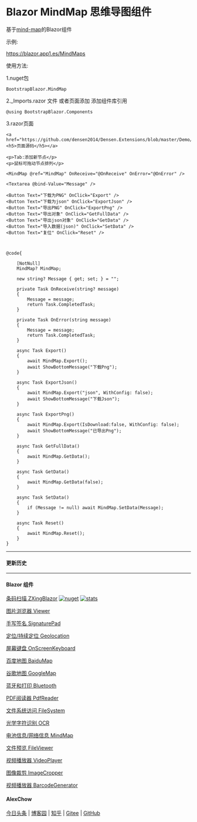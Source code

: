# Blazor MindMap 思维导图组件

基于[mind-map](https://github.com/wanglin2/mind-map)的Blazor组件

示例:

https://blazor.app1.es/MindMaps

使用方法:

1.nuget包

```BootstrapBlazor.MindMap```

2._Imports.razor 文件 或者页面添加 添加组件库引用

```@using BootstrapBlazor.Components```


3.razor页面
```
<a href="https://github.com/densen2014/Densen.Extensions/blob/master/Demo/DemoShared/Pages/MindMaps.razor"><h5>页面源码</h5></a>

<p>Tab:添加新节点</p>
<p>鼠标可拖动节点排列</p>

<MindMap @ref="MindMap" OnReceive="@OnReceive" OnError="@OnError" />

<Textarea @bind-Value="Message" />

<Button Text="下载为PNG" OnClick="Export" />
<Button Text="下载为json" OnClick="ExportJson" />
<Button Text="导出PNG" OnClick="ExportPng" />
<Button Text="导出对象" OnClick="GetFullData" />
<Button Text="导出json对象" OnClick="GetData" />
<Button Text="导入数据(json)" OnClick="SetData" />
<Button Text="复位" OnClick="Reset" />



@code{

    [NotNull]
    MindMap? MindMap;

    new string? Message { get; set; } = "";

    private Task OnReceive(string? message)
    {
        Message = message;
        return Task.CompletedTask;
    }

    private Task OnError(string message)
    {
        Message = message;
        return Task.CompletedTask;
    }

    async Task Export()
    {
        await MindMap.Export();
        await ShowBottomMessage("下载Png");
    }

    async Task ExportJson()
    {
        await MindMap.Export("json", WithConfig: false);
        await ShowBottomMessage("下载Json");
    }

    async Task ExportPng()
    {
        await MindMap.Export(IsDownload:false, WithConfig: false);
        await ShowBottomMessage("已导出Png");
    }

    async Task GetFullData()
    {
        await MindMap.GetData();
    }

    async Task GetData()
    {
        await MindMap.GetData(false);
    }

    async Task SetData()
    {
        if (Message != null) await MindMap.SetData(Message);
    }

    async Task Reset()
    {
        await MindMap.Reset();
    }
}
```
----
#### 更新历史


---
#### Blazor 组件

[条码扫描 ZXingBlazor](https://www.nuget.org/packages/ZXingBlazor#readme-body-tab)
[![nuget](https://img.shields.io/nuget/v/ZXingBlazor.svg?style=flat-square)](https://www.nuget.org/packages/ZXingBlazor) 
[![stats](https://img.shields.io/nuget/dt/ZXingBlazor.svg?style=flat-square)](https://www.nuget.org/stats/packages/ZXingBlazor?groupby=Version)

[图片浏览器 Viewer](https://www.nuget.org/packages/BootstrapBlazor.Viewer#readme-body-tab) 

[手写签名 SignaturePad](https://www.nuget.org/packages/BootstrapBlazor.SignaturePad#readme-body-tab)

[定位/持续定位 Geolocation](https://www.nuget.org/packages/BootstrapBlazor.Geolocation#readme-body-tab)

[屏幕键盘 OnScreenKeyboard](https://www.nuget.org/packages/BootstrapBlazor.OnScreenKeyboard#readme-body-tab)

[百度地图 BaiduMap](https://www.nuget.org/packages/BootstrapBlazor.BaiduMap#readme-body-tab)

[谷歌地图 GoogleMap](https://www.nuget.org/packages/BootstrapBlazor.Maps#readme-body-tab)

[蓝牙和打印 Bluetooth](https://www.nuget.org/packages/BootstrapBlazor.Bluetooth#readme-body-tab)

[PDF阅读器 PdfReader](https://www.nuget.org/packages/BootstrapBlazor.PdfReader#readme-body-tab)

[文件系统访问 FileSystem](https://www.nuget.org/packages/BootstrapBlazor.FileSystem#readme-body-tab)

[光学字符识别 OCR](https://www.nuget.org/packages/BootstrapBlazor.OCR#readme-body-tab)

[电池信息/网络信息 MindMap](https://www.nuget.org/packages/BootstrapBlazor.MindMap#readme-body-tab)

[文件预览 FileViewer](https://www.nuget.org/packages/BootstrapBlazor.FileViewer#readme-body-tab)

[视频播放器 VideoPlayer](https://www.nuget.org/packages/BootstrapBlazor.VideoPlayer#readme-body-tab)

[图像裁剪 ImageCropper](https://www.nuget.org/packages/BootstrapBlazor.ImageCropper#readme-body-tab)

[视频播放器 BarcodeGenerator](https://www.nuget.org/packages/BootstrapBlazor.BarcodeGenerator#readme-body-tab)

#### AlexChow

[今日头条](https://www.toutiao.com/c/user/token/MS4wLjABAAAAGMBzlmgJx0rytwH08AEEY8F0wIVXB2soJXXdUP3ohAE/?) | [博客园](https://www.cnblogs.com/densen2014) | [知乎](https://www.zhihu.com/people/alex-chow-54) | [Gitee](https://gitee.com/densen2014) | [GitHub](https://github.com/densen2014)
 
